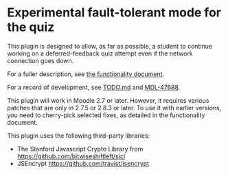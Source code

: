 # Experimental fault-tolerant mode for the quiz

This plugin is designed to allow, as far as possible, a student to continue working
on a deferred-feedback quiz attempt even if the network connection goes down.

For a fuller description, see
[the functionality document](https://github.com/timhunt/moodle-quizaccess_offlinemode/blob/master/internaldoc/functionality.txt).

For a record of development, see
[TODO.md](https://github.com/timhunt/moodle-quizaccess_offlinemode/blob/master/internaldoc/TODO.md)
and [MDL-47688](https://tracker.moodle.org/browse/MDL-47688).

This plugin will work in Moodle 2.7 or later. However, it requires various patches
that are only in 2.7.5 or 2.8.3 or later. To use it with earlier versions, you need
to cherry-pick selected fixes, as detailed in the functionality document.

This plugin uses the following third-party libraries:

* The Stanford Javascript Crypto Library from https://github.com/bitwiseshiftleft/sjcl
* JSEncrypt https://github.com/travist/jsencrypt
